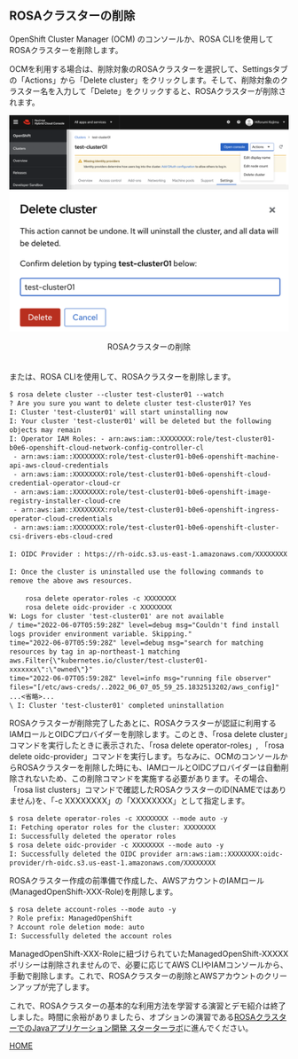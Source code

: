 ## ROSAクラスターの削除

OpenShift Cluster Manager (OCM) のコンソールか、ROSA CLIを使用してROSAクラスターを削除します。

OCMを利用する場合は、削除対象のROSAクラスターを選択して、Settingsタブの「Actions」から「Delete cluster」をクリックします。そして、削除対象のクラスター名を入力して「Delete」をクリックすると、ROSAクラスターが削除されます。

![ROSAクラスターの削除](./images/delete.png)
![ROSAクラスターの削除確認](./images/delete-confirm.png)
<div style="text-align: center;">ROSAクラスターの削除</div>　　


または、ROSA CLIを使用して、ROSAクラスターを削除します。
```
$ rosa delete cluster --cluster test-cluster01 --watch   
? Are you sure you want to delete cluster test-cluster01? Yes
I: Cluster 'test-cluster01' will start uninstalling now
I: Your cluster 'test-cluster01' will be deleted but the following objects may remain
I: Operator IAM Roles: - arn:aws:iam::XXXXXXXX:role/test-cluster01-b0e6-openshift-cloud-network-config-controller-cl
 - arn:aws:iam::XXXXXXXX:role/test-cluster01-b0e6-openshift-machine-api-aws-cloud-credentials
 - arn:aws:iam::XXXXXXXX:role/test-cluster01-b0e6-openshift-cloud-credential-operator-cloud-cr
 - arn:aws:iam::XXXXXXXX:role/test-cluster01-b0e6-openshift-image-registry-installer-cloud-cre
 - arn:aws:iam::XXXXXXXX:role/test-cluster01-b0e6-openshift-ingress-operator-cloud-credentials
 - arn:aws:iam::XXXXXXXX:role/test-cluster01-b0e6-openshift-cluster-csi-drivers-ebs-cloud-cred

I: OIDC Provider : https://rh-oidc.s3.us-east-1.amazonaws.com/XXXXXXXX

I: Once the cluster is uninstalled use the following commands to remove the above aws resources.

	rosa delete operator-roles -c XXXXXXXX
	rosa delete oidc-provider -c XXXXXXXX
W: Logs for cluster 'test-cluster01' are not available
/ time="2022-06-07T05:59:28Z" level=debug msg="Couldn't find install logs provider environment variable. Skipping."
time="2022-06-07T05:59:28Z" level=debug msg="search for matching resources by tag in ap-northeast-1 matching aws.Filter{\"kubernetes.io/cluster/test-cluster01-xxxxxxx\":\"owned\"}"
time="2022-06-07T05:59:28Z" level=info msg="running file observer" files="[/etc/aws-creds/..2022_06_07_05_59_25.1832513202/aws_config]"
...<省略>...
\ I: Cluster 'test-cluster01' completed uninstallation
```

ROSAクラスターが削除完了したあとに、ROSAクラスターが認証に利用するIAMロールとOIDCプロバイダーを削除します。このとき、「rosa delete cluster」コマンドを実行したときに表示された、「rosa delete operator-roles」, 「rosa delete oidc-provider」コマンドを実行します。ちなみに、OCMのコンソールからROSAクラスターを削除した時にも、IAMロールとOIDCプロバイダーは自動削除されないため、この削除コマンドを実施する必要があります。その場合、「rosa list clusters」コマンドで確認したROSAクラスターのID(NAMEではありません)を、「-c XXXXXXXX」の「XXXXXXXX」として指定します。
```
$ rosa delete operator-roles -c XXXXXXXX --mode auto -y
I: Fetching operator roles for the cluster: XXXXXXXX
I: Successfully deleted the operator roles
$ rosa delete oidc-provider -c XXXXXXXX --mode auto -y
I: Successfully deleted the OIDC provider arn:aws:iam::XXXXXXXX:oidc-provider/rh-oidc.s3.us-east-1.amazonaws.com/XXXXXXXX
```

ROSAクラスター作成の前準備で作成した、AWSアカウントのIAMロール(ManagedOpenShift-XXX-Role)を削除します。
```
$ rosa delete account-roles --mode auto -y
? Role prefix: ManagedOpenShift
? Account role deletion mode: auto
I: Successfully deleted the account roles
```

ManagedOpenShift-XXX-Roleに紐づけられていたManagedOpenShift-XXXXXポリシーは削除されませんので、必要に応じてAWS CLIやIAMコンソールから、手動で削除します。これで、ROSAクラスターの削除とAWSアカウントのクリーンアップが完了します。

これで、ROSAクラスターの基本的な利用方法を学習する演習とデモ紹介は終了しました。時間に余裕がありましたら、オプションの演習である[ROSAクラスターでのJavaアプリケーション開発 スターターラボ](../rosa-sample-app-develop)に進んでください。

[HOME](../../README.md)

